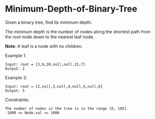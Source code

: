 # Minimum-Depth-of-Binary-Tree

Given a binary tree, find its minimum depth.

The minimum depth is the number of nodes along the shortest path from the root node down to the nearest leaf node.

**Note**: A leaf is a node with no children.
 

Example 1:
```
Input: root = [3,9,20,null,null,15,7]
Output: 2
```
Example 2:
```
Input: root = [2,null,3,null,4,null,5,null,6]
Output: 5
``` 

Constraints:
```
The number of nodes in the tree is in the range [0, 105].
-1000 <= Node.val <= 1000
```
